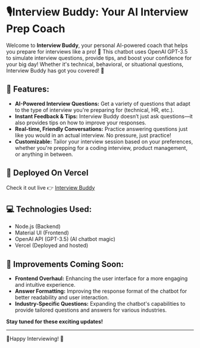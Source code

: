 # 🎙️Interview Buddy: Your AI Interview Prep Coach
Welcome to **Interview Buddy**, your personal AI-powered coach that helps you prepare for interviews like a pro! 🚀 This chatbot uses OpenAI GPT-3.5 to simulate interview questions, provide tips, and boost your confidence for your big day! Whether it's technical, behavioral, or situational questions, Interview Buddy has got you covered! 🎉

## 🌟 Features:
- **AI-Powered Interview Questions:** Get a variety of questions that adapt to the type of interview you're preparing for (technical, HR, etc.).
- **Instant Feedback & Tips:** Interview Buddy doesn’t just ask questions—it also provides tips on how to improve your responses.
- **Real-time, Friendly Conversations:** Practice answering questions just like you would in an actual interview. No pressure, just practice!
- **Customizable:** Tailor your interview session based on your preferences, whether you're prepping for a coding interview, product management, or anything in between.

## 🚀 Deployed On Vercel
Check it out live 👉 [Interview Buddy](https://ai-chatbot-five-umber.vercel.app/)

## 💻 Technologies Used:
- Node.js (Backend)
- Material UI (Frontend)
- OpenAI API (GPT-3.5) (AI chatbot magic)
- Vercel (Deployed and hosted)

## 🚧 Improvements Coming Soon:
- **Frontend Overhaul:** Enhancing the user interface for a more engaging and intuitive experience.
- **Answer Formatting:** Improving the response format of the chatbot for better readability and user interaction.
- **Industry-Specific Questions:** Expanding the chatbot's capabilities to provide tailored questions and answers for various industries.

**Stay tuned for these exciting updates!**

* * *

🚀Happy Interviewing! 🎉

